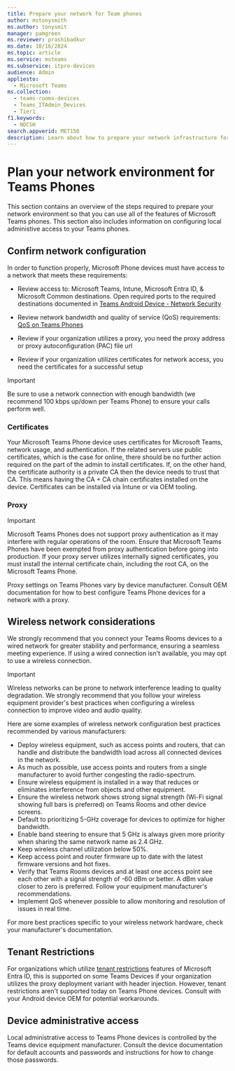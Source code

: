 ```yaml
---
title: Prepare your network for Team phones
author: mstonysmith
ms.author: tonysmit
manager: pamgreen
ms.reviewer: prashibadkur
ms.date: 10/16/2024
ms.topic: article
ms.service: msteams
ms.subservice: itpro-devices
audience: Admin
appliesto: 
  - Microsoft Teams
ms.collection: 
  - teams-rooms-devices
  - Teams_ITAdmin_Devices
  - Tier1
f1.keywords: 
  - NOCSH
search.appverid: MET150
description: Learn about how to prepare your network infrastructure for deploying Microsoft Teams phones so that you can take advantage of all of the available features.
---
```


# Plan your network environment for Teams Phones

This section contains an overview of the steps required to prepare your network environment so that you can use all of the features of Microsoft Teams phones. This section also includes information on configuring local administive access to your Teams phones.
  
## Confirm network configuration

In order to function properly, Microsoft Phone devices must have access to a network that meets these requirements:
  
- Review access to: Microsoft Teams, Intune, Microsoft Entra ID, & Microsoft Common destinations. Open required ports to the required destinations documented in [Teams Android Device - Network Security](/microsoftteams/rooms/security?tabs=Android#network-security)

- Review network bandwidth and quality of service (QoS) requirements: [QoS on Teams Phones](qos-on-teams-phones.md)

- Review if your organization utilizes a proxy, you need the proxy address or proxy autoconfiguration (PAC) file url

- Review if your organization utilizes certificates for network access, you need the certificates for a successful setup

> [!IMPORTANT]
> Be sure to use a network connection with enough bandwidth (we recommend 100 kbps up/down per Teams Phone) to ensure your calls perform well.

### Certificates

Your Microsoft Teams Phone device uses certificates for Microsoft Teams, network usage, and authentication. If the related servers use public certificates, which is the case for online, there should be no further action required on the part of the admin to install certificates. If, on the other hand, the certificate authority is a private CA then the device needs to trust that CA. This means having the CA + CA chain certificates installed on the device. Certificates can be installed via Intune or via OEM tooling.

### Proxy

> [!IMPORTANT]
> Microsoft Teams Phones does not support proxy authentication as it may interfere with regular operations of the room. Ensure that Microsoft Teams Phones have been exempted from proxy authentication before going into production. If your proxy server utilizes internally signed certificates, you must install the internal certificate chain, including the root CA, on the Microsoft Teams Phone.

Proxy settings on Teams Phones vary by device manufacturer. Consult OEM documentation for how to best configure Teams Phone devices for a network with a proxy.

## Wireless network considerations

We strongly recommend that you connect your Teams Rooms devices to a wired network for greater stability and performance, ensuring a seamless meeting experience. If using a wired connection isn't available, you may opt to use a wireless connection.

> [!IMPORTANT]
> Wireless networks can be prone to network interference leading to quality degradation. We strongly recommend that you follow your wireless equipment provider's best practices when configuring a wireless connection to improve video and audio quality.

Here are some examples of wireless network configuration best practices recommended by various manufacturers:

- Deploy wireless equipment, such as access points and routers, that can handle and distribute the bandwidth load across all connected devices in the network.
- As much as possible, use access points and routers from a single manufacturer to avoid further congesting the radio-spectrum.
- Ensure wireless equipment is installed in a way that reduces or eliminates interference from objects and other equipment.
- Ensure the wireless network shows strong signal strength (Wi-Fi signal showing full bars is preferred) on Teams Rooms and other device screens.
- Default to prioritizing 5-GHz coverage for devices to optimize for higher bandwidth.
- Enable band steering to ensure that 5 GHz is always given more priority when sharing the same network name as 2.4 GHz.
- Keep wireless channel utilization below 50%.
- Keep access point and router firmware up to date with the latest firmware versions and hot fixes.
- Verify that Teams Rooms devices and at least one access point see each other with a signal strength of -60 dBm or better. A dBm value closer to zero is preferred. Follow your equipment manufacturer's recommendations.
- Implement QoS whenever possible to allow monitoring and resolution of issues in real time.

For more best practices specific to your wireless network hardware, check your manufacturer's documentation.

## Tenant Restrictions

For organizations which utilize [tenant restrictions](/entra/identity/enterprise-apps/tenant-restrictions) features of Microsoft Entra ID, this is supported on some Teams Devices if your organization utilizes the proxy deployment variant with header injection. However, tenant restrictions aren't supported today on Teams Phone devices. Consult with your Android device OEM for potential workarounds.

## Device administrative access

Local administrative access to Teams Phone devices is controlled by the Teams device equipment manufacturer. Consult the device documentation for default accounts and passwords and instructions for how to change those passwords.
